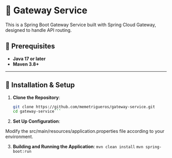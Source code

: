 # 🚀 Gateway Service

This is a Spring Boot Gateway Service built with Spring Cloud Gateway, designed to handle API routing.

## 📌 Prerequisites

- **Java 17 or later**
- **Maven 3.8+**

---

## 🚀 Installation & Setup

1. **Clone the Repository**:
   ```sh
   git clone https://github.com/memetrigueros/gateway-service.git
   cd gateway-service```

2. **Set Up Configuration**:

Modify the src/main/resources/application.properties file according to your environment.

3. **Building and Running the Application**:
   ```mvn clean install```
   ```mvn spring-boot:run```



